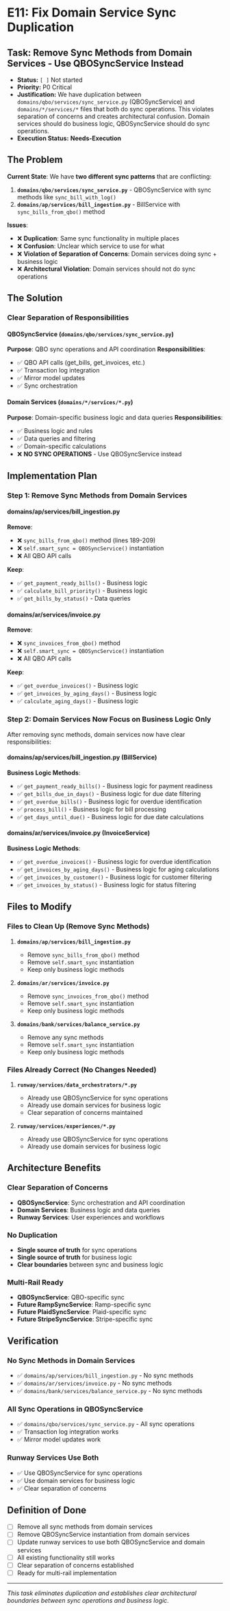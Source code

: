 # E11: Fix Domain Service Sync Duplication

## **Task: Remove Sync Methods from Domain Services - Use QBOSyncService Instead**
- **Status:** `[ ]` Not started
- **Priority:** P0 Critical
- **Justification:** We have duplication between `domains/qbo/services/sync_service.py` (QBOSyncService) and `domains/*/services/*` files that both do sync operations. This violates separation of concerns and creates architectural confusion. Domain services should do business logic, QBOSyncService should do sync operations.
- **Execution Status:** **Needs-Execution**

## **The Problem**

**Current State**: We have **two different sync patterns** that are conflicting:

1. **`domains/qbo/services/sync_service.py`** - QBOSyncService with sync methods like `sync_bill_with_log()`
2. **`domains/ap/services/bill_ingestion.py`** - BillService with `sync_bills_from_qbo()` method

**Issues**:
- ❌ **Duplication**: Same sync functionality in multiple places
- ❌ **Confusion**: Unclear which service to use for what
- ❌ **Violation of Separation of Concerns**: Domain services doing sync + business logic
- ❌ **Architectural Violation**: Domain services should not do sync operations

## **The Solution**

### **Clear Separation of Responsibilities**

#### **QBOSyncService** (`domains/qbo/services/sync_service.py`)
**Purpose**: QBO sync operations and API coordination
**Responsibilities**:
- ✅ QBO API calls (get_bills, get_invoices, etc.)
- ✅ Transaction log integration
- ✅ Mirror model updates
- ✅ Sync orchestration

#### **Domain Services** (`domains/*/services/*.py`)
**Purpose**: Domain-specific business logic and data queries
**Responsibilities**:
- ✅ Business logic and rules
- ✅ Data queries and filtering
- ✅ Domain-specific calculations
- ❌ **NO SYNC OPERATIONS** - Use QBOSyncService instead

## **Implementation Plan**

### **Step 1: Remove Sync Methods from Domain Services**

#### **domains/ap/services/bill_ingestion.py**
**Remove**:
- ❌ `sync_bills_from_qbo()` method (lines 189-209)
- ❌ `self.smart_sync = QBOSyncService()` instantiation
- ❌ All QBO API calls

**Keep**:
- ✅ `get_payment_ready_bills()` - Business logic
- ✅ `calculate_bill_priority()` - Business logic
- ✅ `get_bills_by_status()` - Data queries

#### **domains/ar/services/invoice.py**
**Remove**:
- ❌ `sync_invoices_from_qbo()` method
- ❌ `self.smart_sync = QBOSyncService()` instantiation
- ❌ All QBO API calls

**Keep**:
- ✅ `get_overdue_invoices()` - Business logic
- ✅ `get_invoices_by_aging_days()` - Business logic
- ✅ `calculate_aging_days()` - Business logic

### **Step 2: Domain Services Now Focus on Business Logic Only**

After removing sync methods, domain services now have clear responsibilities:

#### **domains/ap/services/bill_ingestion.py** (BillService)
**Business Logic Methods**:
- ✅ `get_payment_ready_bills()` - Business logic for payment readiness
- ✅ `get_bills_due_in_days()` - Business logic for due date filtering
- ✅ `get_overdue_bills()` - Business logic for overdue identification
- ✅ `process_bill()` - Business logic for bill processing
- ✅ `get_days_until_due()` - Business logic for due date calculations

#### **domains/ar/services/invoice.py** (InvoiceService)
**Business Logic Methods**:
- ✅ `get_overdue_invoices()` - Business logic for overdue identification
- ✅ `get_invoices_by_aging_days()` - Business logic for aging calculations
- ✅ `get_invoices_by_customer()` - Business logic for customer filtering
- ✅ `get_invoices_by_status()` - Business logic for status filtering

## **Files to Modify**

### **Files to Clean Up (Remove Sync Methods)**
1. **`domains/ap/services/bill_ingestion.py`**
   - Remove `sync_bills_from_qbo()` method
   - Remove `self.smart_sync` instantiation
   - Keep only business logic methods

2. **`domains/ar/services/invoice.py`**
   - Remove `sync_invoices_from_qbo()` method
   - Remove `self.smart_sync` instantiation
   - Keep only business logic methods

3. **`domains/bank/services/balance_service.py`**
   - Remove any sync methods
   - Remove `self.smart_sync` instantiation
   - Keep only business logic methods

### **Files Already Correct (No Changes Needed)**
1. **`runway/services/data_orchestrators/*.py`**
   - Already use QBOSyncService for sync operations
   - Already use domain services for business logic
   - Clear separation of concerns maintained

2. **`runway/services/experiences/*.py`**
   - Already use QBOSyncService for sync operations
   - Already use domain services for business logic

## **Architecture Benefits**

### **Clear Separation of Concerns**
- **QBOSyncService**: Sync orchestration and API coordination
- **Domain Services**: Business logic and data queries
- **Runway Services**: User experiences and workflows

### **No Duplication**
- **Single source of truth** for sync operations
- **Single source of truth** for business logic
- **Clear boundaries** between sync and business logic

### **Multi-Rail Ready**
- **QBOSyncService**: QBO-specific sync
- **Future RampSyncService**: Ramp-specific sync
- **Future PlaidSyncService**: Plaid-specific sync
- **Future StripeSyncService**: Stripe-specific sync

## **Verification**

### **No Sync Methods in Domain Services**
- ✅ `domains/ap/services/bill_ingestion.py` - No sync methods
- ✅ `domains/ar/services/invoice.py` - No sync methods
- ✅ `domains/bank/services/balance_service.py` - No sync methods

### **All Sync Operations in QBOSyncService**
- ✅ `domains/qbo/services/sync_service.py` - All sync operations
- ✅ Transaction log integration works
- ✅ Mirror model updates work

### **Runway Services Use Both**
- ✅ Use QBOSyncService for sync operations
- ✅ Use domain services for business logic
- ✅ Clear separation of concerns

## **Definition of Done**

- [ ] Remove all sync methods from domain services
- [ ] Remove QBOSyncService instantiation from domain services
- [ ] Update runway services to use both QBOSyncService and domain services
- [ ] All existing functionality still works
- [ ] Clear separation of concerns established
- [ ] Ready for multi-rail implementation

---

*This task eliminates duplication and establishes clear architectural boundaries between sync operations and business logic.*
